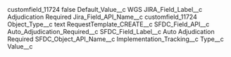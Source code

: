 <?xml version="1.0" encoding="UTF-8"?>
<CustomMetadata xmlns="http://soap.sforce.com/2006/04/metadata" xmlns:xsi="http://www.w3.org/2001/XMLSchema-instance" xmlns:xsd="http://www.w3.org/2001/XMLSchema">
    <label>customfield_11724</label>
    <protected>false</protected>
    <values>
        <field>Default_Value__c</field>
        <value xsi:type="xsd:string">WGS</value>
    </values>
    <values>
        <field>JIRA_Field_Label__c</field>
        <value xsi:type="xsd:string">Adjudication Required</value>
    </values>
    <values>
        <field>Jira_Field_API_Name__c</field>
        <value xsi:type="xsd:string">customfield_11724</value>
    </values>
    <values>
        <field>Object_Type__c</field>
        <value xsi:type="xsd:string">text</value>
    </values>
    <values>
        <field>RequestTemplate_CREATE__c</field>
        <value xsi:nil="true"/>
    </values>
    <values>
        <field>SFDC_Field_API__c</field>
        <value xsi:type="xsd:string">Auto_Adjudication_Required__c</value>
    </values>
    <values>
        <field>SFDC_Field_Label__c</field>
        <value xsi:type="xsd:string">Auto Adjudication Required</value>
    </values>
    <values>
        <field>SFDC_Object_API_Name__c</field>
        <value xsi:type="xsd:string">Implementation_Tracking__c</value>
    </values>
    <values>
        <field>Type__c</field>
        <value xsi:nil="true"/>
    </values>
    <values>
        <field>Value__c</field>
        <value xsi:nil="true"/>
    </values>
</CustomMetadata>
